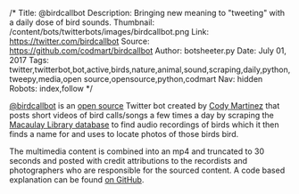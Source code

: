 /*
Title: @birdcallbot
Description: Bringing new meaning to "tweeting" with a daily dose of bird sounds.
Thumbnail: /content/bots/twitterbots/images/birdcallbot.png
Link: https://twitter.com/birdcallbot
Source: https://github.com/codmart/birdcallbot
Author: botsheeter.py
Date: July 01, 2017
Tags: twitter,twitterbot,bot,active,birds,nature,animal,sound,scraping,daily,python,tweepy,media,open source,opensource,python,codmart
Nav: hidden
Robots: index,follow
*/

[@birdcallbot](https://twitter.com/birdcallbot) is an [open source](https://github.com/codmart/birdcallbot) Twitter bot created by [Cody Martinez](https://twitter.com/codmart) that posts short videos of bird calls/songs a few times a day by scraping the [Macaulay Library database](https://www.macaulaylibrary.org/) to find audio recordings of birds which it then finds a name for and uses to locate photos of those birds bird.

The multimedia content is combined into an mp4 and truncated to 30 seconds and posted with credit attributions to the recordists and photographers who are responsible for the sourced content. A code based explanation can be found [on GitHub](github.com/codmart/birdcallbot/blob/master/docs/psuedo-code.txt).
